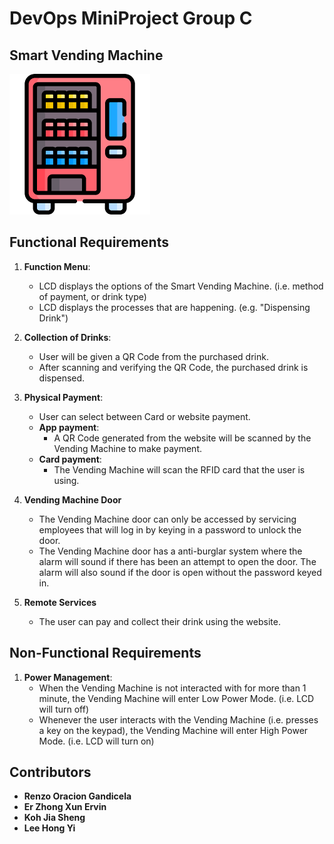 # DevOps MiniProject Group C
## Smart Vending Machine
![alt text](https://github.com/ET0735-DevOps-AIoT-AY2410/DCPE_2A_04_GroupC/blob/master/src/images/vending_machine.png "Vending Machine Icon")


## Functional Requirements

1. **Function Menu**:
    - LCD displays the options of the Smart Vending Machine. (i.e. method of payment, or drink type)
    - LCD displays the processes that are happening. (e.g. "Dispensing Drink")

2. **Collection of Drinks**:
    - User will be given a QR Code from the purchased drink.
    - After scanning and verifying the QR Code, the purchased drink is dispensed.

3. **Physical Payment**:
    - User can select between Card or website payment.
    - __App payment__:
        - A QR Code generated from the website will be scanned by the Vending Machine to make payment.
    - __Card payment__:
        - The Vending Machine will scan the RFID card that the user is using.

4. **Vending Machine Door**
    - The Vending Machine door can only be accessed by servicing employees that will log in by keying in a password to unlock the door.
    - The Vending Machine door has a anti-burglar system where the alarm will sound if there has been an attempt to open the door. The alarm will also sound if the door is open without the password keyed in.

5. **Remote Services**
    - The user can pay and collect their drink using the website.


## Non-Functional Requirements

1. **Power Management**:
    - When the Vending Machine is not interacted with for more than 1 minute, the Vending Machine will enter Low Power Mode. (i.e. LCD will turn off)
    - Whenever the user interacts with the Vending Machine (i.e. presses a key on the keypad), the Vending Machine will enter High Power Mode. (i.e. LCD will turn on)


## Contributors

- **Renzo Oracion Gandicela**
- **Er Zhong Xun Ervin**
- **Koh Jia Sheng**
- **Lee Hong Yi**